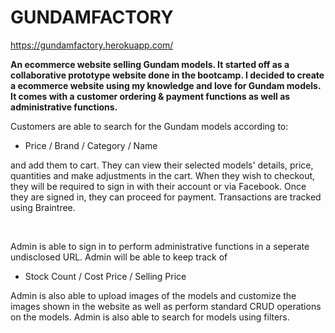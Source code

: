 # GUNDAMFACTORY

https://gundamfactory.herokuapp.com/

<strong>An ecommerce website selling Gundam models. It started off as a collaborative prototype website done in the bootcamp. I decided to create a ecommerce website using my knowledge and love for Gundam models. It comes with a customer ordering & payment functions as well as administrative functions.</strong>
<br>

Customers are able to search for the Gundam models according to:
- Price / Brand / Category / Name 
<p>and add them to cart. They can view their selected models' details, price, quantities and make adjustments in the cart. When they wish to checkout, they will be required to sign in with their account or via Facebook. Once they are signed in, they can proceed for payment. Transactions are tracked using Braintree.</p>
<br>

Admin is able to sign in to perform administrative functions in a seperate undisclosed URL. Admin will be able to keep track of
- Stock Count / Cost Price / Selling Price 
<p>Admin is also able to upload images of the models and customize the images shown in the website as well as perform standard CRUD operations on the models. Admin is also able to search for models using filters.</p>
